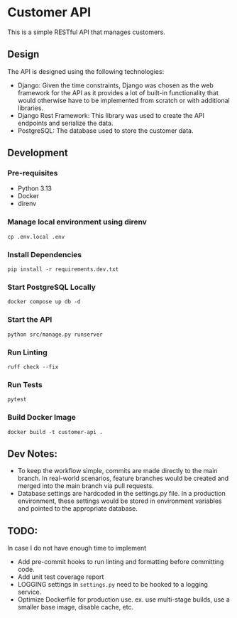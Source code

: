 # Customer API

This is a simple RESTful API that manages customers.

## Design

The API is designed using the following technologies:

- Django: Given the time constraints, Django was chosen as the web framework for the API as it provides a lot of built-in functionality that would otherwise have to be implemented from scratch or with additional libraries. 
- Django Rest Framework: This library was used to create the API endpoints and serialize the data.
- PostgreSQL: The database used to store the customer data.

## Development

### Pre-requisites

- Python 3.13
- Docker
- direnv

### Manage local environment using direnv
`cp .env.local .env`

### Install Dependencies
`pip install -r requirements.dev.txt`

### Start PostgreSQL Locally
`docker compose up db -d`

### Start the API
`python src/manage.py runserver`

### Run Linting
`ruff check --fix`

### Run Tests
`pytest`

### Build Docker Image
`docker build -t customer-api .`

## Dev Notes:

- To keep the workflow simple, commits are made directly to the main branch. In real-world scenarios, feature branches would be created and merged into the main branch via pull requests.
- Database settings are hardcoded in the settings.py file. In a production environment, these settings would be stored in environment variables and pointed to the appropriate database.

## TODO:
In case I do not have enough time to implement

- Add pre-commit hooks to run linting and formatting before committing code.
- Add unit test coverage report
- LOGGING settings in `settings.py` need to be hooked to a logging service.
- Optimize Dockerfile for production use. ex. use multi-stage builds, use a smaller base image, disable cache, etc.